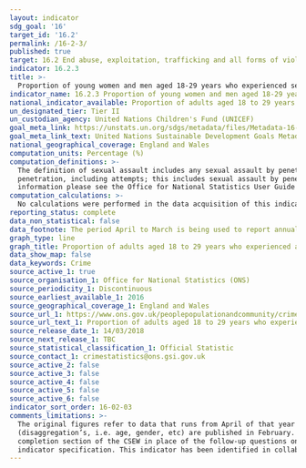 ```yaml
---
layout: indicator
sdg_goal: '16'
target_id: '16.2'
permalink: /16-2-3/
published: true
target: 16.2 End abuse, exploitation, trafficking and all forms of violence against and torture of children
indicator: 16.2.3
title: >-
  Proportion of young women and men aged 18‑29 years who experienced sexual violence by age 18
indicator_name: 16.2.3 Proportion of young women and men aged 18‑29 years who experienced sexual violence by age 18
national_indicator_available: Proportion of adults aged 18 to 29 years who experienced abuse as a child before the age of 16
un_designated_tier: Tier II
un_custodian_agency: United Nations Children's Fund (UNICEF)
goal_meta_link: https://unstats.un.org/sdgs/metadata/files/Metadata-16-02-03.pdf
goal_meta_link_text: United Nations Sustainable Development Goals Metadata (PDF 208 KB)
national_geographical_coverage: England and Wales
computation_units: Percentage (%)
computation_definitions: >-
  The definition of sexual assault includes any sexual assault by penetration or rape, including attempts and any other sexual assault such as indecent exposure or unwanted touching. The following are subcategories of the “any sexual assault" category: sexual assault by rape or
  penetration, including attempts; this includes sexual assault by penetration with any object; other sexual assaults including indecent exposure or unwanted touching; the category includes indecent exposure, or being touched sexually whether it was agreed to or not. For further
  information please see the Office for National Statistics User Guide to Crime Statistics for England and Wales @ https://www.ons.gov.uk/file?uri=/peoplepopulationandcommunity/crimeandjustice/methodologies/crimeandjusticemethodology/userguidetocrimestatistics.pdf.
computation_calculations: >-
  No calculations were performed in the data acquisition of this indicator as appropriate data was readily available in the final format specified by this indicator. For insight into the details of potential calculations please refer to the original source metadata or source contact.
reporting_status: complete
data_non_statistical: false
data_footnote: The period April to March is being used to report annual data. The date on the X axis is the year at the start of the period
graph_type: line
graph_title: Proportion of adults aged 18 to 29 years who experienced abuse as a child before the age of 16
data_show_map: false
data_keywords: Crime
source_active_1: true
source_organisation_1: Office for National Statistics (ONS)
source_periodicity_1: Discontinuous
source_earliest_available_1: 2016
source_geographical_coverage_1: England and Wales
source_url_1: https://www.ons.gov.uk/peoplepopulationandcommunity/crimeandjustice/adhocs/008191proportionofadultsaged18to29yearswhoexperiencedabuseasachildbeforetheageof16byoffencetypeyearendingmarch2016csew
source_url_text_1: Proportion of adults aged 18 to 29 years who experienced abuse as a child (before the age of 16) by offence type, year ending March 2016 CSEW
source_release_date_1: 14/03/2018
source_next_release_1: TBC
source_statistical_classification_1: Official Statistic 
source_contact_1: crimestatistics@ons.gsi.gov.uk
source_active_2: false
source_active_3: false
source_active_4: false
source_active_5: false
source_active_6: false
indicator_sort_order: 16-02-03
comments_limitations: >-
  The original figures refer to data that runs from April of that year to March the following year. For example, 2015 data date range is from April 2015 to March 2016.   Coverage is limited to England and Wales.   The headline data are published in July, however the specific breakdowns
  (disaggregation’s, i.e. age, gender, etc) are published in February.   The 2015 to 2016 Crime Survey for England and Wales (CSEW) ran for the first time a module of questions asking adults whether they were abused as a child. The module on abuse during childhood was added to the self
  completion section of the CSEW in place of the follow-up questions on serious sexual assault for survey year ending March 2016.   This indicator is being used as an approximation of the UN SDG Indicator. Where possible, we will work to identify or develop UK data to meet the global
  indicator specification. This indicator has been identified in collaboration with topic experts.
---
```

